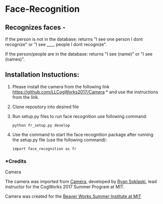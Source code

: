 # Face-Recognition

## Recognizes faces - 
If the person is not in the database: returns "I see one person I dont recognize" or "I see ____ people I dont recognize".

If the person/people are in the database: returns "I see (name)" or "I see (names)".

## Installation Instuctions:

1) Please install the camera from the following link https://github.com/LLCogWorks2017/Camera * and use the instructions from the link.

2) Clone repository into desired file 

3) Run setup.py files to run face recognition use following command:

      ```python fr_setup.py develop```
      
4) Use the command to start the face recognition package after running the setup.py file (use the following command): 
     
     ```import face_recognition as fr```

### \*Credits

Camera

The camera was imported from [Camera](https://github.com/LLCogWorks2017/Camera), developed by [Ryan Soklaski](https://github.com/LLrsokl), lead instructor for the CogWorks 2017 Summer Program at MIT. 

Camera was created for the [Beaver Works Summer Institute at MIT](https://beaverworks.ll.mit.edu/CMS/bw/bwsi)
